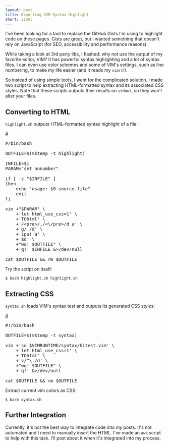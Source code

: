 ```yaml
---
layout: post
title: Exporting VIM Syntax Highlight
short: vimhl
---
```


I've been looking for a tool to replace the GitHub Gists I'm using to highlight code on these pages. Gists are great, but I wanted something that doesn't rely on JavaScript (for SEO, accessibility and performance reasons).

While taking a look at 3rd party libs, I flashed: why not use the output of my favorite editor, VIM? It has powerful syntax highlighting and a lot of syntax files. I can even use color schemes and some of VIM's settings, such as line numbering, to make my life easier (and it reads my `vimrc`!).

So instead of using simple tools, I went for the complicated solution. I made two script to help extracting HTML-formatted syntax and its associated CSS styles. Note that these scripts outputs their results on `stdout`, so they won't alter your files.


Converting to HTML
------------------

`highlight.sh` outputs HTML-formatted syntax highlight of a file:

<p><a class="src" href="https://gist.github.com/1218309">#</a></p>

<pre>
<span class="Comment">#/bin/bash</span>

<span class="Identifier">OUTFILE</span>=<span class="PreProc">$(</span><span class="Special">mktemp -t highlight</span><span class="PreProc">)</span>

<span class="Identifier">INFILE</span>=<span class="PreProc">$1</span>
<span class="Identifier">PARAM</span>=<span class="Statement">&quot;</span><span class="String">set nonumber</span><span class="Statement">&quot;</span>

<span class="Statement">if </span><span class="Statement">[</span> <span class="Statement">-z</span> <span class="Statement">&quot;</span><span class="PreProc">$INFILE</span><span class="Statement">&quot;</span> <span class="Statement">]</span>
<span class="Statement">then</span>
    <span class="Statement">echo</span><span class="String"> </span><span class="Statement">&quot;</span><span class="String">usage: </span><span class="PreProc">$0</span><span class="String"> source.file</span><span class="Statement">&quot;</span>
    <span class="Statement">exit</span>
<span class="Statement">fi</span>

vim +<span class="Statement">&quot;</span><span class="PreProc">$PARAM</span><span class="Statement">&quot;</span> <span class="Statement">\</span>
    +<span class="Statement">'</span><span class="String">let html_use_css=1</span><span class="Statement">'</span> <span class="Statement">\</span>
    +<span class="Statement">'</span><span class="String">TOhtml</span><span class="Statement">'</span> <span class="Statement">\</span>
    +<span class="Statement">'</span><span class="String">/&lt;pre&gt;/,/&lt;\/pre&gt;/d a</span><span class="Statement">'</span> <span class="Statement">\</span>
    +<span class="Statement">'</span><span class="String">g/./d</span><span class="Statement">'</span> <span class="Statement">\</span>
    +<span class="Statement">'</span><span class="String">1pu! a</span><span class="Statement">'</span> <span class="Statement">\</span>
    +<span class="Statement">'</span><span class="String">$d</span><span class="Statement">'</span> <span class="Statement">\</span>
    +<span class="Statement">&quot;</span><span class="String">wq! </span><span class="PreProc">$OUTFILE</span><span class="Statement">&quot;</span> <span class="Statement">\</span>
    +<span class="Statement">'</span><span class="String">q!</span><span class="Statement">'</span> <span class="PreProc">$INFILE</span> &amp;<span class="Statement">&gt;</span>/dev/null

cat <span class="PreProc">$OUTFILE</span> &amp;&amp; <span class="Statement">rm</span> <span class="PreProc">$OUTFILE</span>
</pre>

Try the script on itself:

    $ bash highlight.sh highlight.sh


Extracting CSS
--------------

`syntax.sh` loads VIM's syntax test and outputs its generated CSS styles:

<p><a class="src" href="https://gist.github.com/1218308">#</a></p>

<pre>
<span class="Comment">#!/bin/bash</span>

<span class="Identifier">OUTFILE</span>=<span class="PreProc">$(</span><span class="Special">mktemp -t syntax</span><span class="PreProc">)</span>

vim +<span class="Statement">'</span><span class="String">so $VIMRUNTIME/syntax/hitest.vim</span><span class="Statement">'</span> <span class="Statement">\</span>
    +<span class="Statement">'</span><span class="String">let html_use_css=1</span><span class="Statement">'</span> <span class="Statement">\</span>
    +<span class="Statement">'</span><span class="String">TOhtml</span><span class="Statement">'</span> <span class="Statement">\</span>
    +<span class="Statement">'</span><span class="String">v/^\./d</span><span class="Statement">'</span> <span class="Statement">\</span>
    +<span class="Statement">&quot;</span><span class="String">wq! </span><span class="PreProc">$OUTFILE</span><span class="Statement">&quot;</span> <span class="Statement">\</span>
    +<span class="Statement">'</span><span class="String">q!</span><span class="Statement">'</span> &amp;<span class="Statement">&gt;</span>/dev/null

cat <span class="PreProc">$OUTFILE</span> &amp;&amp; <span class="Statement">rm</span> <span class="PreProc">$OUTFILE</span>
</pre>

Extract current vim colors as CSS:

    $ bash syntax.sh


Further Integration
-------------------

Currently, it's not the best way to integrate code into my posts. It's not automated and I need to manually insert the HTML. I've made an `awk` script to help with this task. I'll post about it when it's integrated into my process.
